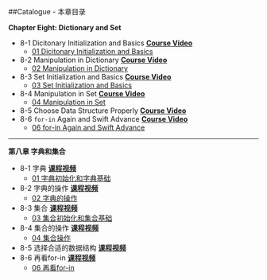 ##Catalogue - 本章目录

**Chapter Eight: Dictionary and Set**

   * 8-1 Dicitonary Initialization and Basics [**Course Video**](http://t.imooc.com/video/11646)
      * [01 Dicitonary Initialization and Basics](https://github.com/liuyubobobo/Play-with-Swift-2/blob/master/08-Dictionary-and-Set/01-Dictionary-Initialization-and-Basics.playground/Contents.swift)
   * 8-2 Manipulation in Dictionary [**Course Video**](http://t.imooc.com/video/11647)
      * [02 Manipulation in Dictionary](https://github.com/liuyubobobo/Play-with-Swift-2/blob/master/08-Dictionary-and-Set/02-Dictionary-Manipulations.playground/Contents.swift)
   * 8-3 Set Initialization and Basics [**Course Video**](http://t.imooc.com/video/11648)
      * [03 Set Initialization and Basics](https://github.com/liuyubobobo/Play-with-Swift-2/blob/master/08-Dictionary-and-Set/03-Set-Initialization-and-Basics.playground/Contents.swift)
   * 8-4 Manipulation in Set [**Course Video**](http://t.imooc.com/video/11649)
      * [04 Manipulation in Set](https://github.com/liuyubobobo/Play-with-Swift-2/blob/master/08-Dictionary-and-Set/04-Set-Manipulations.playground/Contents.swift)
   * 8-5 Choose Data Structure Properly [**Course Video**](http://t.imooc.com/video/11650)
   * 8-6 ``for-in`` Again and Swift Advance [**Course Video**](http://t.imooc.com/video/11651)
      * [06 for-in Again and Swift Advance](https://github.com/liuyubobobo/Play-with-Swift-2/blob/master/08-Dictionary-and-Set/06-for-in-again.playground/Contents.swift)

---

**第八章 字典和集合**

   * 8-1 字典 [**课程视频**](http://t.imooc.com/video/11646)
      * [01 字典初始化和字典基础](https://github.com/liuyubobobo/Play-with-Swift-2/blob/master/08-Dictionary-and-Set/01-Dictionary-Initialization-and-Basics.playground/Contents.swift)
   * 8-2 字典的操作 [**课程视频**](http://t.imooc.com/video/11647)
      * [02 字典的操作](https://github.com/liuyubobobo/Play-with-Swift-2/blob/master/08-Dictionary-and-Set/02-Dictionary-Manipulations.playground/Contents.swift)
   * 8-3 集合 [**课程视频**](http://t.imooc.com/video/11648)
      * [03 集合初始化和集合基础](https://github.com/liuyubobobo/Play-with-Swift-2/blob/master/08-Dictionary-and-Set/03-Set-Initialization-and-Basics.playground/Contents.swift)
   * 8-4 集合的操作 [**课程视频**](http://t.imooc.com/video/11649)
      * [04 集合操作](https://github.com/liuyubobobo/Play-with-Swift-2/blob/master/08-Dictionary-and-Set/04-Set-Manipulations.playground/Contents.swift)
   * 8-5 选择合适的数据结构 [**课程视频**](http://t.imooc.com/video/11650)
   * 8-6 再看for-in [**课程视频**](http://t.imooc.com/video/11651)
      * [06 再看for-in](https://github.com/liuyubobobo/Play-with-Swift-2/blob/master/08-Dictionary-and-Set/06-for-in-again.playground/Contents.swift)
